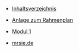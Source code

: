- [Inhaltsverzeichnis](index.md)
  
- [Anlage zum Rahmenplan](anlage-zum-rahmenplan/)
  
- [Modul 1](modul1/)

- <a href="https://mrsie.de">mrsie.de</a>
